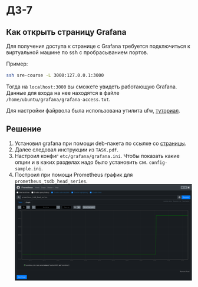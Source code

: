 # ДЗ-7

## Как открыть страницу Grafana

Для получения доступа к странице с Grafana требуется подключиться к виртуальной машине по ssh с пробрасыванием портов.

Пример:
```bash
ssh sre-course -L 3000:127.0.0.1:3000
```

Тогда на `localhost:3000` вы сможете увидеть работающую Grafana. Данные для входа на нее находятся в файле `/home/ubuntu/grafana/grafana-access.txt`.

Для настройки файрвола была использована утилита ufw, [туториал](https://www.digitalocean.com/community/tutorials/ufw-essentials-common-firewall-rules-and-commands).

## Решение

1. Установил grafana при помощи deb-пакета по ссылке со [страницы](https://grafana.com/grafana/download?edition=oss&platform=linux).
2. Далее следовал инструкции из `TASK.pdf`.
3. Настроил конфиг `etc/grafana/grafana.ini`. Чтобы показать какие опции и в каких разделах надо было установить см. `config-sample.ini`.
4. Построил при помощи Prometheus график для `prometheus_tsdb_head_series`.
![](images/plot.png)
